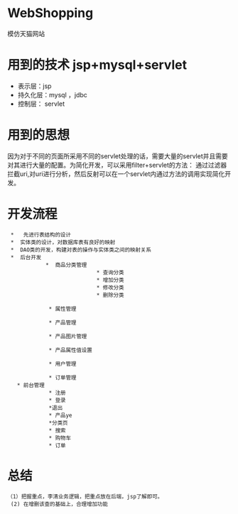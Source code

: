 # WebShopping
模仿天猫网站

# 用到的技术 jsp+mysql+servlet
 *  表示层：jsp
 * 持久化层：mysql ，jdbc
 * 控制层： servlet

# 用到的思想
  因为对于不同的页面所采用不同的servlet处理的话，需要大量的servlet并且需要对其进行大量的配置。为简化开发，可以采用filter+servlet的方法：
  通过过滤器拦截uri,对uri进行分析，然后反射可以在一个servlet内通过方法的调用实现简化开发。
  
  

# 开发流程
     *   先进行表结构的设计
     *  实体类的设计，对数据库表有良好的映射
     *  DAO类的开发，构建对表的操作与实体类之间的映射关系
     *  后台开发
                *  商品分类管理 
                                * 查询分类
                                * 增加分类
                                * 修改分类
                                * 删除分类
                                
                 * 属性管理
                 
                 * 产品管理
                 
                 * 产品图片管理
                 
                 * 产品属性值设置
                 
                 * 用户管理
                 
                 * 订单管理
       * 前台管理
                 * 注册
                 * 登录
                 *退出
                 * 产品ye
                 *分类页
                 * 搜索
                 * 购物车
                 * 订单
                 
                 
# 总结
    （1）把握重点，李清业务逻辑，把重点放在后端，jsp了解即可。
     (2) 在增删该查的基础上，合理增加功能
      
                 
                 
                 
                 
                 
                 
                 
                 
                 
                 
                 
